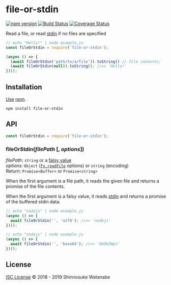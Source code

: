 # file-or-stdin

[![npm version](https://img.shields.io/npm/v/file-or-stdin.svg)](https://www.npmjs.com/package/file-or-stdin)
[![Build Status](https://travis-ci.com/shinnn/file-or-stdin.svg?branch=master)](https://travis-ci.com/shinnn/file-or-stdin)
[![Coverage Status](https://img.shields.io/coveralls/shinnn/file-or-stdin.svg)](https://coveralls.io/github/shinnn/file-or-stdin?branch=master)

Read a file, or read [stdin](https://nodejs.org/api/process.html#process_process_stdin) if no files are specified

```javascript
// echo "Hello!" | node example.js
const fileOrStdin = require('file-or-stdin');

(async () => {
  (await fileOrStdin('path/to/a/file')).toString() // file contents;
  (await fileOrStdin(null)).toString(); //=> 'Hello!'
})();
```

## Installation

[Use](https://docs.npmjs.com/cli/install) [npm](https://docs.npmjs.com/about-npm/).

```
npm install file-or-stdin
```

## API

```javascript
const fileOrStdin = require('file-or-stdin');
```

### fileOrStdin(*filePath* [, *options*])

*filePath*: `string` or a [falsy value](https://developer.mozilla.org/docs/Glossary/Falsy)  
*options*: `Object` ([`fs.readFile`](https://nodejs.org/api/fs.html#fs_fs_readfile_path_options_callback) options) or `string` (encoding)   
Return: `Promise<Buffer>` or `Promise<string>`

When the first argument is a file path, it reads the given file and returns a promise of the file contents.

When the first argument is a falsy value, it reads [stdin](http://www.linfo.org/standard_input.html) and returns a promise of the buffered stdin data.

```javascript
// echo "nodejs" | node example.js
(async () => {
  await fileOrStdin('', 'utf8'); //=> 'nodejs'
})();
```

```javascript
// echo "nodejs" | node example.js
(async () => {
  await fileOrStdin('', 'base64'); //=> 'bm9kZWpz'
})();
```

## License

[ISC License](./LICENSE) © 2018 - 2019 Shinnosuke Watanabe
